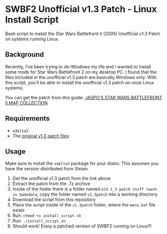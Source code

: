 # SWBF2 Unofficial v1.3 Patch - Linux Install Script

Bash script to install the Star Wars Battlefront II (2005) Unofficial v1.3 Patch on systems running Linux.

## Background

Recently, I've been trying to de-Windows my life and I wanted to install some mods for Star Wars Battlefront 2 on my desktop PC. I found that the files included in the unofficial v1.3 patch 
are basically Windows only. With this script, you'll be able to install the unofficial v1.3 patch on most Linux systems. 

You can get the patch from this guide: [JASPO'S STAR WARS BATTLEFRONT II MAP COLLECTION](https://steamcommunity.com/sharedfiles/filedetails/?id=1493175096)

## Requirements

- `xdelta3` 
- The [original v1.3 patch files](https://steamcommunity.com/sharedfiles/filedetails/?id=1493175096)

## Usage

Make sure to install the `xdelta3` package for your distro. This assumes you have the version distributed from Steam. 

1. Get the unofficial v1.3 patch from the link above
2. Extract the patch from the .7z archive
3. Inside of the folder there is a folder named `old 1_3 patch stuff (went in Gamedata`, copy the folder named `v1.3patch` into a working directory
4. Download the script from this repository
5. Place the script inside of the `v1.3patch` folder, where the `menu.bat` file exists
6. Run: `chmod +x install_script.sh`
7. Run: `./install_script.sh`
8. Should work! Enjoy a patched version of SWBF2 running on Linux!!!
